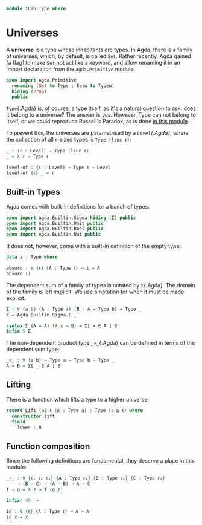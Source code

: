 ```agda
module 1Lab.Type where
```

# Universes

A **universe** is a type whose inhabitants are types. In Agda, there is
a family of universes, which, by default, is called `Set`. Rather
recently, Agda gained [a flag] to make `Set` not act like a keyword, and
allow renaming it in an import declaration from the `Agda.Primitive`
module.


```agda
open import Agda.Primitive
  renaming (Set to Type ; Setω to Typeω)
  hiding (Prop)
  public
```

`Type`{.Agda} is, of course, a type itself, so it's a natural question
to ask: does it belong to a universe? The answer is _yes_. However, Type
can not belong to itself, or we could reproduce Russell's Paradox, as is
done [in this module].

[in this module]: agda://1Lab.Counterexamples.Russell

To prevent this, the universes are parametrised by a _`Level`{.Agda}_,
where the collection of all `ℓ`-sized types is `Type (lsuc ℓ)`:

```agda
_ : (ℓ : Level) → Type (lsuc ℓ)
_ = λ ℓ → Type ℓ

level-of : {ℓ : Level} → Type ℓ → Level
level-of {ℓ} _ = ℓ
```

## Built-in Types

Agda comes with built-in definitions for a bunch of types:

```agda
open import Agda.Builtin.Sigma hiding (Σ) public
open import Agda.Builtin.Unit public
open import Agda.Builtin.Bool public
open import Agda.Builtin.Nat public
```

It does not, however, come with a built-in definition of the empty type:

```agda
data ⊥ : Type where

absurd : ∀ {ℓ} {A : Type ℓ} → ⊥ → A
absurd ()
```

The dependent sum of a family of types is notated by `Σ`{.Agda}. The
domain of the family is left implicit. We use a notation for when it
must be made explicit.

```agda
Σ : ∀ {a b} {A : Type a} (B : A → Type b) → Type _
Σ = Agda.Builtin.Sigma.Σ _

syntax Σ {A = A} (λ x → B) = Σ[ x ∈ A ] B
infix 5 Σ
```

The non-dependent product type `_×_`{.Agda} can be defined in terms of
the dependent sum type:

```agda
_×_ : ∀ {a b} → Type a → Type b → Type _
A × B = Σ[ _ ∈ A ] B
```

## Lifting

There is a function which lifts a type to a higher universe:

```agda
record Lift {a} ℓ (A : Type a) : Type (a ⊔ ℓ) where
  constructor lift
  field
    lower : A
```

## Function composition

Since the following definitions are fundamental, they deserve a place in
this module:

```agda
_∘_ : ∀ {ℓ₁ ℓ₂ ℓ₃} {A : Type ℓ₁} {B : Type ℓ₂} {C : Type ℓ₃}
    → (B → C) → (A → B) → A → C
f ∘ g = λ z → f (g z)

infixr 40 _∘_

id : ∀ {ℓ} {A : Type ℓ} → A → A
id x = x
```

<!--
```
open import Agda.Builtin.FromNat public
open import Agda.Builtin.FromNeg public

instance
  Number-Nat : Number Nat
  Number-Nat .Number.Constraint _ = ⊤
  Number-Nat .Number.fromNat n = n
```
-->